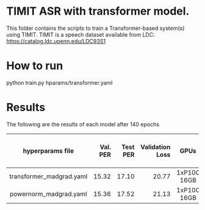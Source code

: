 # TIMIT ASR with transformer model.
This folder contains the scripts to train a Transformer-based system(s) using TIMIT.
TIMIT is a speech dataset available from LDC: https://catalog.ldc.upenn.edu/LDC93S1

# How to run
python train.py hparams/transformer.yaml

# Results
The following are the results of each model after 140 epochs

| hyperparams file | Val. PER | Test PER | Validation Loss | GPUs | Training Time per epoch | Results at Epoch |
|:---------------------------:| -----:| -----:| --------:|:-----------:|:-----------:|:-----------:|
| transformer_madgrad.yaml |  15.32 | 17.10 | 20.77 | 1xP100 16GB | 47 sec| 140 |
| powernorm_madgrad.yaml |  15.36 | 17.52 | 21.13 | 1xP100 16GB | 1 min 3 sec| 130 |
